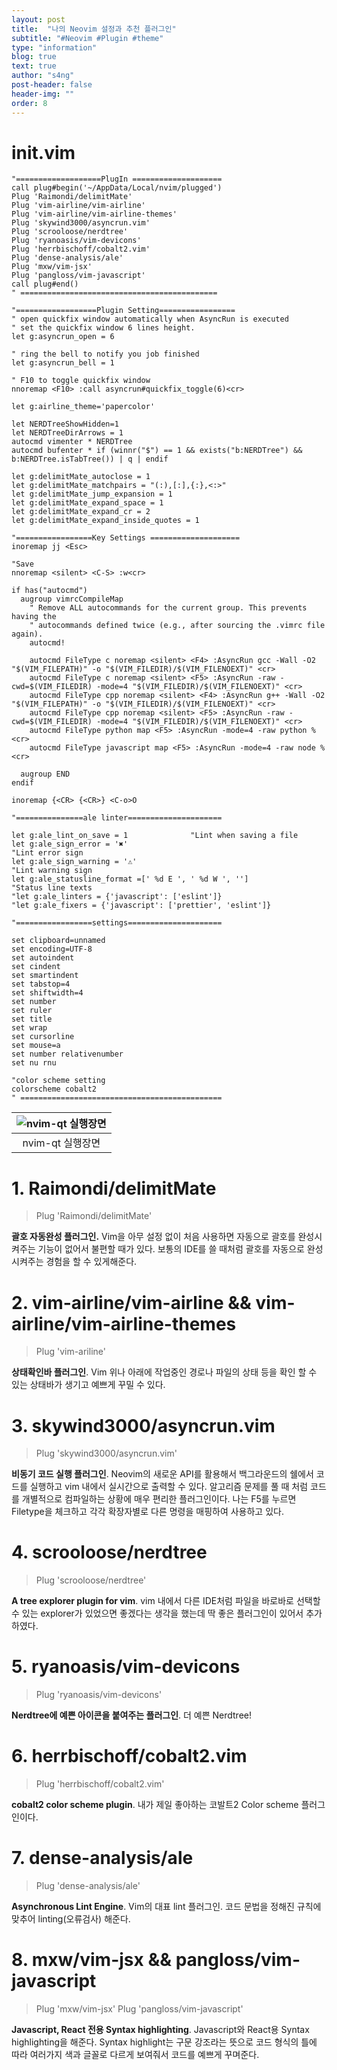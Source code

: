 ```yaml
---
layout: post
title:  "나의 Neovim 설정과 추천 플러그인"
subtitle: "#Neovim #Plugin #theme"
type: "information"
blog: true
text: true
author: "s4ng"
post-header: false
header-img: ""
order: 8
---
```


# init.vim
```
"===================PlugIn ====================
call plug#begin('~/AppData/Local/nvim/plugged')
Plug 'Raimondi/delimitMate'
Plug 'vim-airline/vim-airline'
Plug 'vim-airline/vim-airline-themes'
Plug 'skywind3000/asyncrun.vim'
Plug 'scrooloose/nerdtree'
Plug 'ryanoasis/vim-devicons'
Plug 'herrbischoff/cobalt2.vim'
Plug 'dense-analysis/ale'
Plug 'mxw/vim-jsx'
Plug 'pangloss/vim-javascript'
call plug#end()
" ============================================

"==================Plugin Setting=================
" open quickfix window automatically when AsyncRun is executed
" set the quickfix window 6 lines height.
let g:asyncrun_open = 6

" ring the bell to notify you job finished
let g:asyncrun_bell = 1

" F10 to toggle quickfix window
nnoremap <F10> :call asyncrun#quickfix_toggle(6)<cr>

let g:airline_theme='papercolor'

let NERDTreeShowHidden=1
let NERDTreeDirArrows = 1
autocmd vimenter * NERDTree
autocmd bufenter * if (winnr("$") == 1 && exists("b:NERDTree") && b:NERDTree.isTabTree()) | q | endif

let g:delimitMate_autoclose = 1
let g:delimitMate_matchpairs = "(:),[:],{:},<:>"
let g:delimitMate_jump_expansion = 1
let g:delimitMate_expand_space = 1
let g:delimitMate_expand_cr = 2
let g:delimitMate_expand_inside_quotes = 1

"=================Key Settings ====================
inoremap jj <Esc>

"Save
nnoremap <silent> <C-S> :w<cr>

if has("autocmd")
  augroup vimrcCompileMap
    " Remove ALL autocommands for the current group. This prevents having the
    " autocommands defined twice (e.g., after sourcing the .vimrc file again).
    autocmd!

    autocmd FileType c noremap <silent> <F4> :AsyncRun gcc -Wall -O2 "$(VIM_FILEPATH)" -o "$(VIM_FILEDIR)/$(VIM_FILENOEXT)" <cr>
    autocmd FileType c noremap <silent> <F5> :AsyncRun -raw -cwd=$(VIM_FILEDIR) -mode=4 "$(VIM_FILEDIR)/$(VIM_FILENOEXT)" <cr>
    autocmd FileType cpp noremap <silent> <F4> :AsyncRun g++ -Wall -O2 "$(VIM_FILEPATH)" -o "$(VIM_FILEDIR)/$(VIM_FILENOEXT)" <cr>
    autocmd FileType cpp noremap <silent> <F5> :AsyncRun -raw -cwd=$(VIM_FILEDIR) -mode=4 "$(VIM_FILEDIR)/$(VIM_FILENOEXT)" <cr>
    autocmd FileType python map <F5> :AsyncRun -mode=4 -raw python % <cr>
    autocmd FileType javascript map <F5> :AsyncRun -mode=4 -raw node % <cr>

  augroup END
endif

inoremap {<CR> {<CR>} <C-o>O

"===============ale linter=====================

let g:ale_lint_on_save = 1              "Lint when saving a file
let g:ale_sign_error = '✖'                                                      "Lint error sign
let g:ale_sign_warning = '⚠'                                                    "Lint warning sign
let g:ale_statusline_format =[' %d E ', ' %d W ', '']                           "Status line texts
"let g:ale_linters = {'javascript': ['eslint']} 
"let g:ale_fixers = {'javascript': ['prettier', 'eslint']}  

"=================settings=====================

set clipboard=unnamed
set encoding=UTF-8
set autoindent
set cindent
set smartindent
set tabstop=4
set shiftwidth=4
set number
set ruler
set title
set wrap
set cursorline
set mouse=a
set number relativenumber
set nu rnu

"color scheme setting
colorscheme cobalt2
" =============================================
```



| ![nvim-qt 실행장면](./vim.gif) | 
|:--:| 
| nvim-qt 실행장면 |



# 1. Raimondi/delimitMate
> Plug 'Raimondi/delimitMate'

**괄호 자동완성 플러그인.** Vim을 아무 설정 없이 처음 사용하면 자동으로 괄호를 완성시켜주는 기능이 없어서 불편할 때가 있다. 보통의 IDE를 쓸 때처럼 괄호를 자동으로 완성시켜주는 경험을 할 수 있게해준다.




# 2. vim-airline/vim-airline && vim-airline/vim-airline-themes
> Plug 'vim-ariline'

**상태확인바 플러그인**. Vim 위나 아래에 작업중인 경로나 파일의 상태 등을 확인 할 수 있는 상태바가 생기고 예쁘게 꾸밀 수 있다.




# 3. skywind3000/asyncrun.vim
> Plug 'skywind3000/asyncrun.vim'

**비동기 코드 실행 플러그인**. Neovim의 새로운 API를 활용해서 백그라운드의 쉘에서 코드를 실행하고 vim 내에서 실시간으로 출력할 수 있다. 알고리즘 문제를 풀 때 처럼 코드를 개별적으로 컴파일하는 상황에 매우 편리한 플러그인이다. 나는 F5를 누르면 Filetype을 체크하고 각각 확장자별로 다른 명령을 매핑하여 사용하고 있다.




# 4. scrooloose/nerdtree
> Plug 'scrooloose/nerdtree'

**A tree explorer plugin for vim**. vim 내에서 다른 IDE처럼 파일을 바로바로 선택할 수 있는 explorer가 있었으면 좋겠다는 생각을 했는데 딱 좋은 플러그인이 있어서 추가하였다.




# 5. ryanoasis/vim-devicons
> Plug 'ryanoasis/vim-devicons'

**Nerdtree에 예쁜 아이콘을 붙여주는 플러그인**. 더 예쁜 Nerdtree!




# 6. herrbischoff/cobalt2.vim
> Plug 'herrbischoff/cobalt2.vim'

**cobalt2 color scheme plugin**. 내가 제일 좋아하는 코발트2 Color scheme 플러그인이다.




# 7. dense-analysis/ale
> Plug 'dense-analysis/ale'

**Asynchronous Lint Engine**. Vim의 대표 lint 플러그인. 코드 문법을 정해진 규칙에 맞추어 linting(오류검사) 해준다.  




# 8. mxw/vim-jsx && pangloss/vim-javascript
> Plug 'mxw/vim-jsx'
> Plug 'pangloss/vim-javascript'

**Javascript, React 전용 Syntax highlighting**. Javascript와 React용 Syntax highlighting을 해준다. Syntax highlight는 구문 강조라는 뜻으로 코드 형식의 틀에 따라 여러가지 색과 글꼴로 다르게 보여줘서 코드를 예쁘게 꾸며준다.
